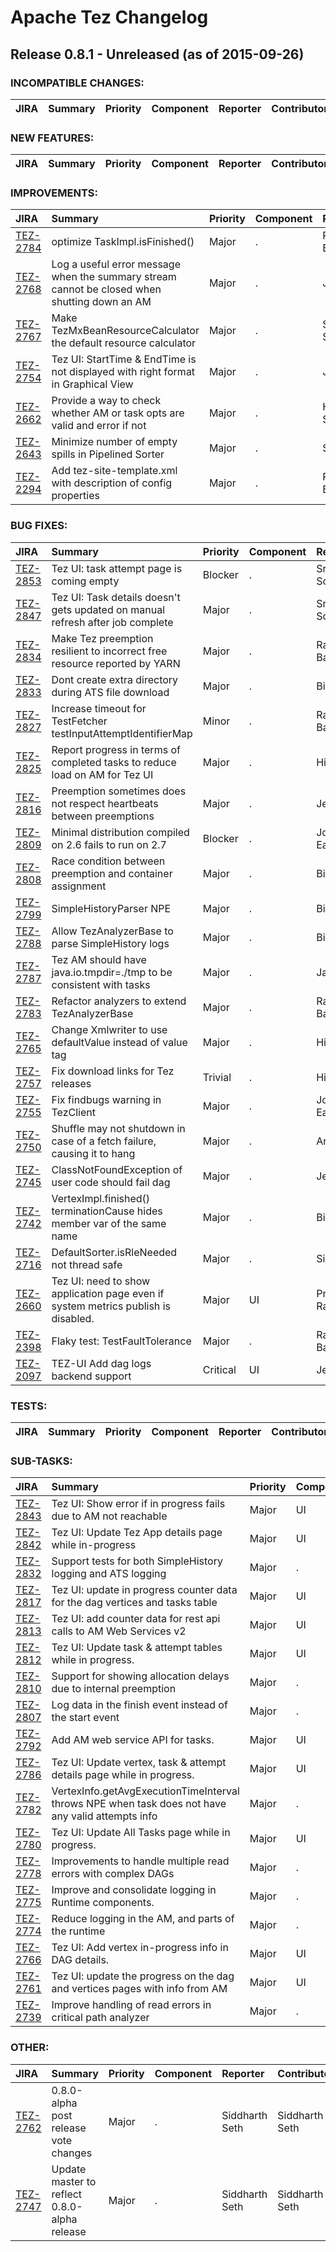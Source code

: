 
<!---
# Licensed to the Apache Software Foundation (ASF) under one
# or more contributor license agreements.  See the NOTICE file
# distributed with this work for additional information
# regarding copyright ownership.  The ASF licenses this file
# to you under the Apache License, Version 2.0 (the
# "License"); you may not use this file except in compliance
# with the License.  You may obtain a copy of the License at
#
#     http://www.apache.org/licenses/LICENSE-2.0
#
# Unless required by applicable law or agreed to in writing, software
# distributed under the License is distributed on an "AS IS" BASIS,
# WITHOUT WARRANTIES OR CONDITIONS OF ANY KIND, either express or implied.
# See the License for the specific language governing permissions and
# limitations under the License.
-->
# Apache Tez Changelog

## Release 0.8.1 - Unreleased (as of 2015-09-26)

### INCOMPATIBLE CHANGES:

| JIRA | Summary | Priority | Component | Reporter | Contributor |
|:---- |:---- | :--- |:---- |:---- |:---- |


### NEW FEATURES:

| JIRA | Summary | Priority | Component | Reporter | Contributor |
|:---- |:---- | :--- |:---- |:---- |:---- |


### IMPROVEMENTS:

| JIRA | Summary | Priority | Component | Reporter | Contributor |
|:---- |:---- | :--- |:---- |:---- |:---- |
| [TEZ-2784](https://issues.apache.org/jira/browse/TEZ-2784) | optimize TaskImpl.isFinished() |  Major | . | Rajesh Balamohan | Rajesh Balamohan |
| [TEZ-2768](https://issues.apache.org/jira/browse/TEZ-2768) | Log a useful error message when the summary stream cannot be closed when shutting down an AM |  Major | . | Jeff Zhang | Jeff Zhang |
| [TEZ-2767](https://issues.apache.org/jira/browse/TEZ-2767) | Make TezMxBeanResourceCalculator the default resource calculator |  Major | . | Siddharth Seth | Siddharth Seth |
| [TEZ-2754](https://issues.apache.org/jira/browse/TEZ-2754) | Tez UI: StartTime & EndTime is not displayed with right format in Graphical View |  Major | . | Jeff Zhang | Sreenath Somarajapuram |
| [TEZ-2662](https://issues.apache.org/jira/browse/TEZ-2662) | Provide a way to check whether AM or task opts are valid and error if not |  Major | . | Hitesh Shah | Hitesh Shah |
| [TEZ-2643](https://issues.apache.org/jira/browse/TEZ-2643) | Minimize number of empty spills in Pipelined Sorter |  Major | . | Saikat | Saikat |
| [TEZ-2294](https://issues.apache.org/jira/browse/TEZ-2294) | Add tez-site-template.xml with description of config properties |  Major | . | Rajesh Balamohan | Hitesh Shah |


### BUG FIXES:

| JIRA | Summary | Priority | Component | Reporter | Contributor |
|:---- |:---- | :--- |:---- |:---- |:---- |
| [TEZ-2853](https://issues.apache.org/jira/browse/TEZ-2853) | Tez UI: task attempt page is coming empty |  Blocker | . | Sreenath Somarajapuram | Sreenath Somarajapuram |
| [TEZ-2847](https://issues.apache.org/jira/browse/TEZ-2847) | Tez UI: Task details doesn't gets updated on manual refresh after job complete |  Major | . | Sreenath Somarajapuram | Sreenath Somarajapuram |
| [TEZ-2834](https://issues.apache.org/jira/browse/TEZ-2834) | Make Tez preemption resilient to incorrect free resource reported by YARN |  Major | . | Rajesh Balamohan | Bikas Saha |
| [TEZ-2833](https://issues.apache.org/jira/browse/TEZ-2833) | Dont create extra directory during ATS file download |  Major | . | Bikas Saha | Rajesh Balamohan |
| [TEZ-2827](https://issues.apache.org/jira/browse/TEZ-2827) | Increase timeout for TestFetcher testInputAttemptIdentifierMap |  Minor | . | Rajesh Balamohan | Rajesh Balamohan |
| [TEZ-2825](https://issues.apache.org/jira/browse/TEZ-2825) | Report progress in terms of completed tasks to reduce load on AM for Tez UI |  Major | . | Hitesh Shah | Hitesh Shah |
| [TEZ-2816](https://issues.apache.org/jira/browse/TEZ-2816) | Preemption sometimes does not respect heartbeats between preemptions |  Major | . | Jeff Zhang | Bikas Saha |
| [TEZ-2809](https://issues.apache.org/jira/browse/TEZ-2809) | Minimal distribution compiled on 2.6 fails to run on 2.7 |  Blocker | . | Jonathan Eagles | Jonathan Eagles |
| [TEZ-2808](https://issues.apache.org/jira/browse/TEZ-2808) | Race condition between preemption and container assignment |  Major | . | Bikas Saha | Bikas Saha |
| [TEZ-2799](https://issues.apache.org/jira/browse/TEZ-2799) | SimpleHistoryParser NPE |  Major | . | Bikas Saha | Rajesh Balamohan |
| [TEZ-2788](https://issues.apache.org/jira/browse/TEZ-2788) | Allow TezAnalyzerBase to parse SimpleHistory logs |  Major | . | Bikas Saha | Bikas Saha |
| [TEZ-2787](https://issues.apache.org/jira/browse/TEZ-2787) | Tez AM should have java.io.tmpdir=./tmp to be consistent with tasks |  Major | . | Jason Lowe | Jonathan Eagles |
| [TEZ-2783](https://issues.apache.org/jira/browse/TEZ-2783) | Refactor analyzers to extend TezAnalyzerBase |  Major | . | Rajesh Balamohan | Rajesh Balamohan |
| [TEZ-2765](https://issues.apache.org/jira/browse/TEZ-2765) | Change Xmlwriter to use defaultValue instead of value tag |  Major | . | Hitesh Shah | Hitesh Shah |
| [TEZ-2757](https://issues.apache.org/jira/browse/TEZ-2757) | Fix download links for Tez releases |  Trivial | . | Hitesh Shah | Hitesh Shah |
| [TEZ-2755](https://issues.apache.org/jira/browse/TEZ-2755) | Fix findbugs warning in TezClient |  Major | . | Jonathan Eagles | Jonathan Eagles |
| [TEZ-2750](https://issues.apache.org/jira/browse/TEZ-2750) | Shuffle may not shutdown in case of a fetch failure, causing it to hang |  Major | . | André Kelpe | Siddharth Seth |
| [TEZ-2745](https://issues.apache.org/jira/browse/TEZ-2745) | ClassNotFoundException of user code should fail dag |  Major | . | Jeff Zhang | Jeff Zhang |
| [TEZ-2742](https://issues.apache.org/jira/browse/TEZ-2742) | VertexImpl.finished() terminationCause hides member var of the same name |  Major | . | Bikas Saha | Bikas Saha |
| [TEZ-2716](https://issues.apache.org/jira/browse/TEZ-2716) | DefaultSorter.isRleNeeded not thread safe |  Major | . | Siddharth Seth | Rajesh Balamohan |
| [TEZ-2660](https://issues.apache.org/jira/browse/TEZ-2660) | Tez UI: need to show application page even if system metrics publish is disabled. |  Major | UI | Prakash Ramachandran | Prakash Ramachandran |
| [TEZ-2398](https://issues.apache.org/jira/browse/TEZ-2398) | Flaky test: TestFaultTolerance |  Major | . | Rajesh Balamohan | Bikas Saha |
| [TEZ-2097](https://issues.apache.org/jira/browse/TEZ-2097) | TEZ-UI Add dag logs backend support |  Critical | UI | Jeff Zhang | Jonathan Eagles |


### TESTS:

| JIRA | Summary | Priority | Component | Reporter | Contributor |
|:---- |:---- | :--- |:---- |:---- |:---- |


### SUB-TASKS:

| JIRA | Summary | Priority | Component | Reporter | Contributor |
|:---- |:---- | :--- |:---- |:---- |:---- |
| [TEZ-2843](https://issues.apache.org/jira/browse/TEZ-2843) | Tez UI: Show error if in progress fails due to AM not reachable |  Major | UI | Prakash Ramachandran | Prakash Ramachandran |
| [TEZ-2842](https://issues.apache.org/jira/browse/TEZ-2842) | Tez UI: Update Tez App details page while in-progress |  Major | UI | Sreenath Somarajapuram | Sreenath Somarajapuram |
| [TEZ-2832](https://issues.apache.org/jira/browse/TEZ-2832) | Support tests for both SimpleHistory logging and ATS logging |  Major | . | Bikas Saha | Bikas Saha |
| [TEZ-2817](https://issues.apache.org/jira/browse/TEZ-2817) | Tez UI: update in progress counter data for the dag vertices and tasks table |  Major | UI | Sreenath Somarajapuram | Sreenath Somarajapuram |
| [TEZ-2813](https://issues.apache.org/jira/browse/TEZ-2813) | Tez UI: add counter data for rest api calls to AM Web Services v2 |  Major | UI | Sreenath Somarajapuram | Sreenath Somarajapuram |
| [TEZ-2812](https://issues.apache.org/jira/browse/TEZ-2812) | Tez UI: Update task & attempt tables while in progress. |  Major | UI | Sreenath Somarajapuram | Sreenath Somarajapuram |
| [TEZ-2810](https://issues.apache.org/jira/browse/TEZ-2810) | Support for showing allocation delays due to internal preemption |  Major | . | Bikas Saha | Bikas Saha |
| [TEZ-2807](https://issues.apache.org/jira/browse/TEZ-2807) | Log data in the finish event instead of the start event |  Major | . | Bikas Saha | Bikas Saha |
| [TEZ-2792](https://issues.apache.org/jira/browse/TEZ-2792) | Add AM web service API for tasks. |  Major | UI | Sreenath Somarajapuram | Sreenath Somarajapuram |
| [TEZ-2786](https://issues.apache.org/jira/browse/TEZ-2786) | Tez UI: Update vertex, task & attempt details page while in progress. |  Major | UI | Sreenath Somarajapuram | Sreenath Somarajapuram |
| [TEZ-2782](https://issues.apache.org/jira/browse/TEZ-2782) | VertexInfo.getAvgExecutionTimeInterval throws NPE when task does not have any valid attempts info |  Major | . | Rajesh Balamohan | Rajesh Balamohan |
| [TEZ-2780](https://issues.apache.org/jira/browse/TEZ-2780) | Tez UI: Update All Tasks page while in progress. |  Major | UI | Sreenath Somarajapuram | Sreenath Somarajapuram |
| [TEZ-2778](https://issues.apache.org/jira/browse/TEZ-2778) | Improvements to handle multiple read errors with complex DAGs |  Major | . | Bikas Saha | Bikas Saha |
| [TEZ-2775](https://issues.apache.org/jira/browse/TEZ-2775) | Improve and consolidate logging in Runtime components. |  Major | . | Siddharth Seth | Siddharth Seth |
| [TEZ-2774](https://issues.apache.org/jira/browse/TEZ-2774) | Reduce logging in the AM, and parts of the runtime |  Major | . | Siddharth Seth | Siddharth Seth |
| [TEZ-2766](https://issues.apache.org/jira/browse/TEZ-2766) | Tez UI: Add vertex in-progress info in DAG details. |  Major | UI | Sreenath Somarajapuram | Sreenath Somarajapuram |
| [TEZ-2761](https://issues.apache.org/jira/browse/TEZ-2761) | Tez UI: update the progress on the dag and vertices pages with info from AM |  Major | UI | Prakash Ramachandran | Prakash Ramachandran |
| [TEZ-2739](https://issues.apache.org/jira/browse/TEZ-2739) | Improve handling of read errors in critical path analyzer |  Major | . | Bikas Saha | Bikas Saha |


### OTHER:

| JIRA | Summary | Priority | Component | Reporter | Contributor |
|:---- |:---- | :--- |:---- |:---- |:---- |
| [TEZ-2762](https://issues.apache.org/jira/browse/TEZ-2762) | 0.8.0-alpha post release vote changes |  Major | . | Siddharth Seth | Siddharth Seth |
| [TEZ-2747](https://issues.apache.org/jira/browse/TEZ-2747) | Update master to reflect 0.8.0-alpha release |  Major | . | Siddharth Seth | Siddharth Seth |


